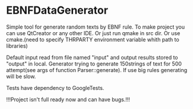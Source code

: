 # EBNFDataGenerator
Simple tool for generate random texts by EBNF rule. 
To make project you can use QtCreator or any other IDE. 
Or just run qmake in src dir.
Or use cmake.(need to specify THRPARTY environment variable whith path to libraries)


Default input read from file named "input" and output results stored to "output" in local. Generator trying to generate 150strings of text for 500 attempt(see args of function Parser::generate). If use big rules generating will be slow.

Tests have dependency to GoogleTests.

!!!Project isn't full ready now and can have bugs.!!!
